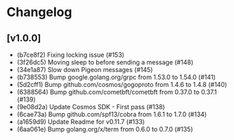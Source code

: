 # Changelog

## [v1.0.0]
* (b7ce8f2) Fixing locking issue (#153)
* (3f26dc5) Moving sleep to before sending a message  (#148)
* (34e1a87) Slow down Pigeon messages  (#145)
* (b738553) Bump google.golang.org/grpc from 1.53.0 to 1.54.0  (#141)
* (5d2cff1) Bump github.com/cosmos/gogoproto from 1.4.6 to 1.4.8  (#140)
* (6388564) Bump github.com/cometbft/cometbft from 0.37.0 to 0.37.1  (#139)
* (9e08d2a) Update Cosmos SDK - First pass  (#138)
* (6cae73a) Bump github.com/spf13/cobra from 1.6.1 to 1.7.0  (#134)
* (a1659d9) Update Readme for v0.11.7  (#133)
* (6aa061e) Bump golang.org/x/term from 0.6.0 to 0.7.0  (#135)

